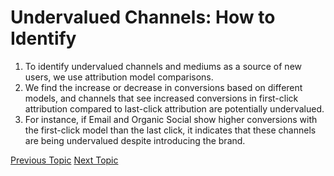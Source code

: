 # Undervalued Channels: How to Identify

1. To identify undervalued channels and mediums as a source of new users, we use attribution model comparisons.
2. We find the increase or decrease in conversions based on different models, and channels that see increased conversions in first-click attribution compared to last-click attribution are potentially undervalued.
3. For instance, if Email and Organic Social show higher conversions with the first-click model than the last click, it indicates that these channels are being undervalued despite introducing the brand.

[Previous Topic](Cost_per_Conversion_and_Attribution_Models.md) [Next Topic](User_Journey_&_Conversion_Paths.md)
